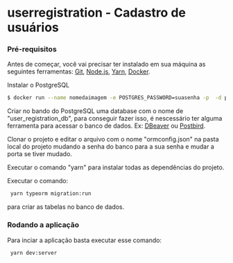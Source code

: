 # userregistration - Cadastro de usuários

### Pré-requisitos

Antes de começar, você vai precisar ter instalado em sua máquina as seguintes ferramentas:
[Git](https://git-scm.com), [Node.js](https://nodejs.org/en/), [Yarn](https://classic.yarnpkg.com/en/docs/install#debian-stable), [Docker](https://docs.docker.com/engine/install/). 

Instalar o PostgreSQL
```bash
$ docker run --name nomedaimagem -e POSTGRES_PASSWORD=suasenha -p  -d postgres
```
Criar no bando do PostgreSQL uma database com o nome de "user_registration_db", para conseguir fazer isso, é nescessário ter alguma ferramenta para acessar o banco de dados. Ex: [DBeaver](https://dbeaver.io/) ou [Postbird](https://www.electronjs.org/apps/postbird).

Clonar o projeto e editar o arquivo com o nome "ormconfig.json" na pasta local do projeto mudando a senha do banco para a sua senha e mudar a porta se tiver mudado.

Executar o comando "yarn" para instalar todas as dependências do projeto.

Executar o comando:
```bash
 yarn typeorm migration:run
```
para criar as tabelas no banco de dados.

### Rodando a aplicação
Para inciar a aplicação basta executar esse comando:
```bash
 yarn dev:server
```

